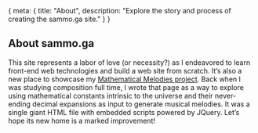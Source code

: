<!-- Copyright © 2023 Samuel Justin Gabay
     Licensed under the GNU Affero Public License, Version 3 -->

<route>
{ meta: {
  title: "About",
  description: "Explore the story and process of creating the sammo.ga site."
} }
</route>

## About sammo.ga

This site represents a labor of love (or necessity?) as I endeavored to learn front-end web technologies and build a web site from scratch. It’s also a new place to showcase my [Mathematical Melodies project](/melodies). Back when I was studying composition full time, I wrote that page as a way to explore using mathematical constants intrinsic to the universe and their never-ending decimal expansions as input to generate musical melodies. It was a single giant HTML file with embedded scripts powered by JQuery. Let’s hope its new home is a marked improvement!
